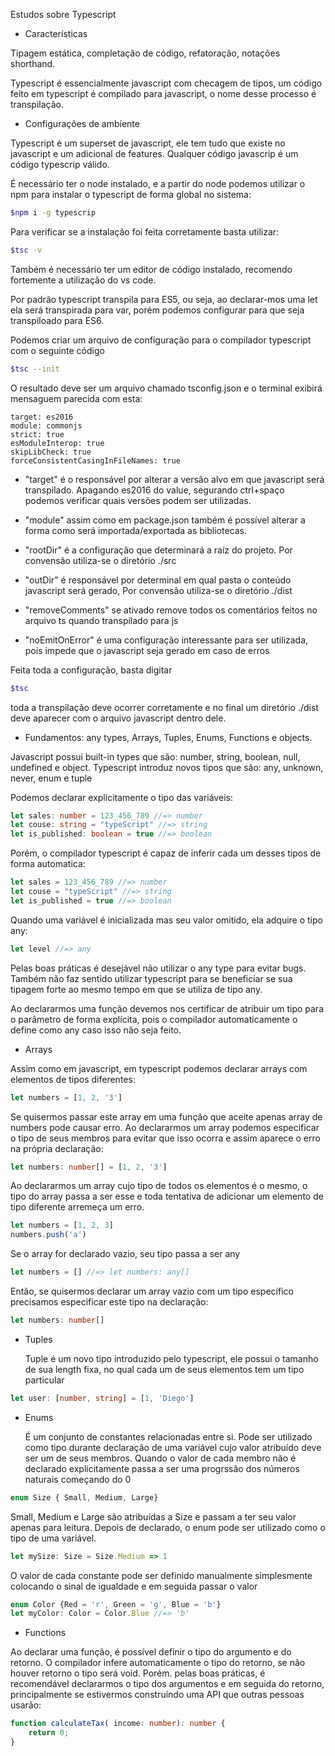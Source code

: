 Estudos sobre Typescript

- Características


Tipagem estática, completação de código, refatoração, notações shorthand.

Typescript é essencialmente javascript com checagem de tipos, um código feito em typescript é compilado para javascript, o nome desse processo é transpilação.

- Configurações de ambiente

Typescript é um superset de javascript, ele tem tudo que existe no javascript e um adicional de features. Qualquer código javascrip é um código typescrip válido.

É necessário ter o node instalado, e a partir do node podemos utilizar o npm para instalar o typescript de forma global no sistema:

```bash
$npm i -g typescrip
```

Para verificar se a instalação foi feita corretamente basta utilizar:

```bash
$tsc -v
```

Também é necessário ter um editor de código instalado, recomendo fortemente a utilização do vs code.

Por padrão typescript transpila para ES5, ou seja, ao declarar-mos uma let ela será transpirada para var, porém podemos configurar para que seja transpiloado para ES6.

Podemos criar um arquivo de configuração para o compilador typescript com o seguinte código

```bash
$tsc --init
```

O resultado deve ser um arquivo chamado tsconfig.json e o terminal exibirá mensaguem parecida com esta:

```console
target: es2016
module: commonjs
strict: true
esModuleInterop: true
skipLibCheck: true
forceConsistentCasingInFileNames: true
```

- "target" é o responsável por alterar a versão alvo em que javascript será transpilado. Apagando es2016 do value, segurando ctrl+spaço podemos verificar quais versões podem ser utilizadas.

- "module" assim como em package.json também é possível alterar a forma como será importada/exportada as bibliotecas.

- "rootDir" é a configuração que determinará a raíz do projeto. Por convensão utiliza-se o diretório ./src

- "outDir" é responsável por determinal em qual pasta o conteúdo javascript será gerado, Por convensão utiliza-se o diretório ./dist

- "removeComments" se ativado remove todos os comentários feitos no arquivo ts quando transpilado para js

- "noEmitOnError" é uma configuração interessante para ser utilizada, pois impede que o javascript seja gerado em caso de erros

Feita toda a configuração, basta digitar
```bash
$tsc
```

toda a transpilação deve ocorrer corretamente e no final um diretório ./dist deve aparecer com o arquivo javascript dentro dele.

- Fundamentos: any types, Arrays, Tuples, Enums, Functions e objects.

Javascript possui built-in types que são: number, string, boolean, null, undefined e object.
Typescript introduz novos tipos que são: any, unknown, never, enum e tuple

Podemos declarar explicitamente o tipo das variáveis:

```ts
let sales: number = 123_456_789 //=> number
let couse: string = "typeScript" //=> string
let is_published: boolean = true //=> boolean
```

Porém, o compilador typescript é capaz de inferir cada um desses tipos de forma automatica:

```ts
let sales = 123_456_789 //=> number
let couse = "typeScript" //=> string
let is_published = true //=> boolean
```

Quando uma variável é inicializada mas seu valor omitido, ela adquire o tipo any:

```ts
let level //=> any
```

Pelas boas práticas é desejável não utilizar o any type para evitar bugs. Também não faz sentido utilizar typescript para se beneficiar se sua tipagem forte ao mesmo tempo em que se utiliza de tipo any.

Ao declararmos uma função devemos nos certificar de atribuir um tipo para o parâmetro de forma explícita, pois o compilador automaticamente o define como any caso isso não seja feito.

- Arrays

Assim como em javascript, em typescript podemos declarar arrays com elementos de tipos diferentes:

```ts
let numbers = [1, 2, '3']
```

Se quisermos passar este array em uma função que aceite apenas array de numbers pode causar erro.
Ao declararmos um array podemos especificar o tipo de seus membros para evitar que isso ocorra e assim aparece o erro na própria declaração:

```ts
let numbers: number[] = [1, 2, '3']
```

Ao declararmos um array cujo tipo de todos os elementos é o mesmo, o tipo do array passa a ser esse e toda tentativa de adicionar um elemento de tipo diferente arremeça um erro.

```ts
let numbers = [1, 2, 3]
numbers.push('a')
```

Se o array for declarado vazio, seu tipo passa a ser any

```ts
let numbers = [] //=> let numbers: any[]
```

Então, se quisermos declarar um array vazio com um tipo específico precisamos especificar este tipo na declaração:

```ts
let numbers: number[]
```

- Tuples
  
  Tuple é um novo tipo introduzido pelo typescript, ele possui o tamanho de sua length fixa, no qual cada um de seus elementos tem um tipo particular

```ts
let user: [number, string] = [1, 'Diego']
```

- Enums

  É um conjunto de constantes relacionadas entre si. Pode ser utilizado como tipo durante declaração de uma variável cujo valor atribuído deve ser um de seus membros. Quando o valor de cada membro não é declarado explicitamente passa a ser uma progrssão dos números naturais começando do 0

```ts
enum Size { Small, Medium, Large}
```

  Small, Medium e Large são atribuídas a Size e passam a ter seu valor apenas para leitura. Depois de declarado, o enum pode ser utilizado como o tipo de uma variável.

```ts
let mySize: Size = Size.Medium => 1
```

O valor de cada constante pode ser definido manualmente simplesmente colocando o sinal de igualdade e em seguida passar o valor

```ts
enum Color {Red = 'r', Green = 'g', Blue = 'b'}
let myColor: Color = Color.Blue //=> 'b'
```

- Functions

Ao declarar uma função, é possível definir o tipo do argumento e do retorno. O compilador infere automaticamente o tipo do retorno, se não houver retorno o tipo será void. Porém. pelas boas práticas, é recomendável declararmos o tipo dos argumentos e em seguida do retorno, principalmente se estivermos construíndo uma API que outras pessoas usarão:

```ts
function calculateTax( income: number): number {
    return 0;
}
```